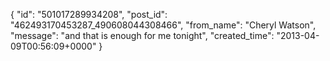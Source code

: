  {
   "id": "501017289934208",
   "post_id": "462493170453287_490608044308466",
   "from_name": "Cheryl Watson",
   "message": "and that is enough for me tonight",
   "created_time": "2013-04-09T00:56:09+0000"
 }
